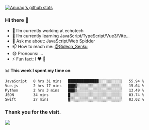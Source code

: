 [![Anurag's github stats](https://github-readme-stats.vercel.app/api?username=gideonsenku)](https://github.com/anuraghazra/github-readme-stats)
### Hi there 👋
- 🔭 I’m currently working at echotech
- 🌱 I’m currently learning JavaScript/TypeScript/Vue3/Vite...
- 💬 Ask me about: JavaScript/Web Spidder 
- 📫 How to reach me: [@Gideon_Senku](https://t.me/Gideon_Senku)
- 😄 Pronouns: ...
- ⚡ Fun fact: I ❤️ 🎵

📊 **This week I spent my time on**
<!--START_SECTION:waka-->

```txt
JavaScript   8 hrs 31 mins   ██████████████░░░░░░░░░░░   55.94 %
Vue.js       2 hrs 17 mins   ███▓░░░░░░░░░░░░░░░░░░░░░   15.04 %
Python       2 hrs 3 mins    ███▒░░░░░░░░░░░░░░░░░░░░░   13.49 %
JSON         34 mins         █░░░░░░░░░░░░░░░░░░░░░░░░   03.74 %
Swift        27 mins         ▓░░░░░░░░░░░░░░░░░░░░░░░░   03.02 %
```

<!--END_SECTION:waka-->


### Thank you for the visit.
![](http://profile-counter.glitch.me/gideonsenku/count.svg)
<!--
**GideonSenku/GideonSenku** is a ✨ _special_ ✨ repository because its `README.md` (this file) appears on your GitHub profile.

Here are some ideas to get you started:

- 🔭 I’m currently working on ...
- 🌱 I’m currently learning ...
- 👯 I’m looking to collaborate on ...
- 🤔 I’m looking for help with ...
- 💬 Ask me about ...
- 📫 How to reach me: ...
- 😄 Pronouns: ...
- ⚡ Fun fact: ...
-->
